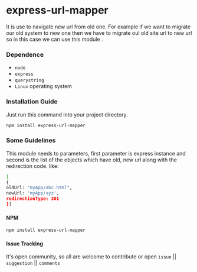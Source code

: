 # express-url-mapper

It is use to navigate new url from old one. For example if we want to migrate our old system to new one then we have to migrate oul old site url to new url so in this case we can use this module .

### Dependence
  - `node`
  - `express`
  - `querystring`
  - `Linux` operating system

### Installation Guide
Just run this command into your project directory.
```sh
npm install express-url-mapper
```
### Some Guidelines
This module needs to parameters, first parameter is express instance and second is the list of the objects which have old, new url along with the redirection code.
like:
```sh
[
{
oldUrl: "myApp/abc.html",
newUrl: 'myApp/xyz',
redirectionType: 301
}]
```

#### NPM
```sh
npm install express-url-mapper
```

#### Issue Tracking
It's open community, so all are welcome to contribute or open `issue` || `suggestion` || `comments`